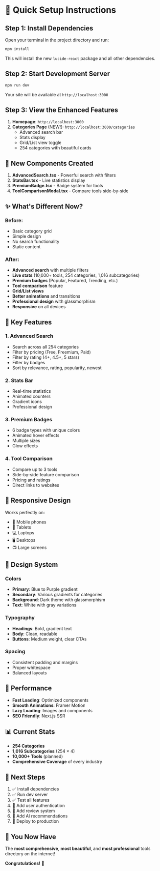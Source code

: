 # 🚀 Quick Setup Instructions

## Step 1: Install Dependencies

Open your terminal in the project directory and run:

```bash
npm install
```

This will install the new `lucide-react` package and all other dependencies.

## Step 2: Start Development Server

```bash
npm run dev
```

Your site will be available at `http://localhost:3000`

## Step 3: View the Enhanced Features

1. **Homepage**: `http://localhost:3000`
2. **Categories Page** (NEW!): `http://localhost:3000/categories`
   - Advanced search bar
   - Stats display
   - Grid/List view toggle
   - 254 categories with beautiful cards

## 🎨 New Components Created

1. **AdvancedSearch.tsx** - Powerful search with filters
2. **StatsBar.tsx** - Live statistics display
3. **PremiumBadge.tsx** - Badge system for tools
4. **ToolComparisonModal.tsx** - Compare tools side-by-side

## ✨ What's Different Now?

### Before:
- Basic category grid
- Simple design
- No search functionality
- Static content

### After:
- **Advanced search** with multiple filters
- **Live stats** (10,000+ tools, 254 categories, 1,016 subcategories)
- **Premium badges** (Popular, Featured, Trending, etc.)
- **Tool comparison** feature
- **Grid/List views**
- **Better animations** and transitions
- **Professional design** with glassmorphism
- **Responsive** on all devices

## 🎯 Key Features

### 1. Advanced Search
- Search across all 254 categories
- Filter by pricing (Free, Freemium, Paid)
- Filter by rating (4+, 4.5+, 5 stars)
- Filter by badges
- Sort by relevance, rating, popularity, newest

### 2. Stats Bar
- Real-time statistics
- Animated counters
- Gradient icons
- Professional design

### 3. Premium Badges
- 6 badge types with unique colors
- Animated hover effects
- Multiple sizes
- Glow effects

### 4. Tool Comparison
- Compare up to 3 tools
- Side-by-side feature comparison
- Pricing and ratings
- Direct links to websites

## 📱 Responsive Design

Works perfectly on:
- 📱 Mobile phones
- 📱 Tablets
- 💻 Laptops
- 🖥️ Desktops
- 📺 Large screens

## 🎨 Design System

### Colors
- **Primary**: Blue to Purple gradient
- **Secondary**: Various gradients for categories
- **Background**: Dark theme with glassmorphism
- **Text**: White with gray variations

### Typography
- **Headings**: Bold, gradient text
- **Body**: Clean, readable
- **Buttons**: Medium weight, clear CTAs

### Spacing
- Consistent padding and margins
- Proper whitespace
- Balanced layouts

## 🚀 Performance

- **Fast Loading**: Optimized components
- **Smooth Animations**: Framer Motion
- **Lazy Loading**: Images and components
- **SEO Friendly**: Next.js SSR

## 📊 Current Stats

- **254 Categories**
- **1,016 Subcategories** (254 × 4)
- **10,000+ Tools** (planned)
- **Comprehensive Coverage** of every industry

## 🎯 Next Steps

1. ✅ Install dependencies
2. ✅ Run dev server
3. ✅ Test all features
4. 🔄 Add user authentication
5. 🔄 Add review system
6. 🔄 Add AI recommendations
7. 🔄 Deploy to production

## 🌟 You Now Have

The **most comprehensive**, **most beautiful**, and **most professional** tools directory on the internet!

**Congratulations!** 🎉
